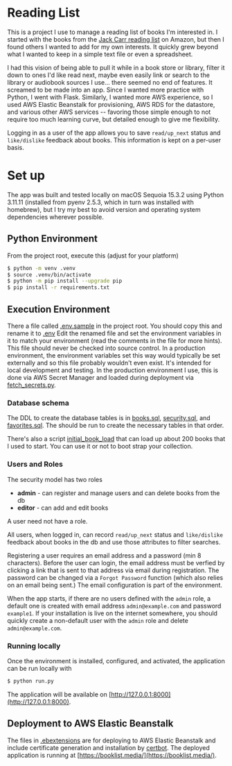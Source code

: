 # Reading List 

This is a project I use to manage a reading list of books I'm interested in.  I started with the books from the [Jack Carr reading list](https://www.amazon.com/shop/jackcarrusa/list/37WQJIYIWUHJF?ref_=cm_sw_r_cp_ud_aipsflist_PQE3BJ1TEY9FAW4707A8) on Amazon, but then I found others I wanted to add for my own interests.  It quickly grew beyond what I wanted to keep in a simple text file or even a spreadsheet.

I had this vision of being able to pull it while in a book store or library, filter it down to ones I'd like read next, maybe even easily link or search to the library or audiobook sources I use... there seemed no end of features.  It screamed to be made into an app. Since I wanted more practice with Python, I went with Flask. Similarly, I wanted more AWS experience, so I used AWS Elastic Beanstalk for provisioning, AWS RDS for the datastore, and various other AWS services -- favoring those simple enough to not require too much learning curve, but detailed enough to give me flexibility. 

Logging in as a user of the app allows you to save `read/up_next` status and `like/dislike` feedback about books.  This information is kept on a per-user basis.

# Set up

The app was built and tested locally on macOS Sequoia 15.3.2 using Python 3.11.11 (installed from pyenv 2.5.3, which in turn was installed with homebrew), but I try my best to avoid version and operating system dependencies wherever possible.

## Python Environment

From the project root, execute this (adjust for your platform)

```bash
$ python -m venv .venv
$ source .venv/bin/activate
$ python -m pip install --upgrade pip
$ pip install -r requirements.txt
```

## Execution Environment

There a file called [.env.sample](.env.sample) in the project root.  You should copy this and rename it to [.env]()   Edit the renamed file and set the environment variables in it to match your environment (read the comments in the file for more hints).  This file should never be checked into source control.  In a production environment, the environment variables set this way would typically be set externally and so this file probably wouldn't even exist.  It's intended for local development and testing.  In the production environment I use, this is done via AWS Secret Manager and loaded during deployment via [fetch_secrets.py](.ebextensions/fetch_secrets.py).

### Database schema

The DDL to create the database tables is in [books.sql](database/books.sql), [security.sql](database/security.sql), and [favorites.sql](database/favorites.sql).  The should be run to create the necessary tables in that order.

There's also a script [initial_book_load](database/initial_book_load.sql) that can load up about 200 books that I used to start.  You can use it or not to boot strap your collection.

### Users and Roles

The security model has two roles

* **admin** - can register and manage users and can delete books from the db
* **editor** - can add and edit books

A user need not have a role.  

All users, when logged in, can record `read/up_next` status and `like/dislike` feedback about books in the db and use those attributes to filter searches.

Registering a user requires an email address and a password (min 8 characters).  Before the user can login, the email address must be verfied by clicking a link that is sent to that address via email during registration.  The password can be changed via a `Forgot Password` function (which also relies on an email being sent.)  The email configuration is part of the environment.  

When the app starts, if there are no users defined with the `admin` role, a default one is created with email address `admin@example.com` and password `example1`.  If your installation is live on the internet somewhere, you should quickly create a non-default user with the `admin` role and delete `admin@example.com`.

### Running locally

Once the environment is installed, configured, and activated, the application can be run locally with

```bash
$ python run.py
```

The application will be available on [http://127.0.0.1:8000](http://127.0.0.1:8000).

## Deployment to AWS Elastic Beanstalk

The files in [.ebextensions](.ebextensions) are for deploying to AWS Elastic Beanstalk and include certificate generation and installation by [certbot](https://eff-certbot.readthedocs.io/en/stable/using.html#certbot-command-line-options).  The deployed application is running at [https://booklist.media/](https://booklist.media/).




